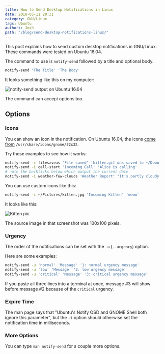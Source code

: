 ```yaml
---
title: How to Send Desktop Notifications in Linux
date: 2018-05-11 20:31
category: GNU/Linux
tags: Ubuntu
authors: Josh
path: "/blog/send-desktop-notifications-linux/"
---
```


This post explains how to send custom desktop notifications in GNU/Linux. These commands were tested on Ubuntu 16.04.

The command to use is `notify-send` followed by a title and optional body.

```bash
notify-send 'The Title' 'The Body'
```

It looks something like this on my computer:

![notify-send output on Ubuntu 16.04](/images/2018-05/notify-send-gnu-linux.png)

The command can accept options too.

## Options

### Icons

You can show an icon in the notification. On Ubuntu 16.04, the icons [come from](https://askubuntu.com/a/189262) `/usr/share/icons/gnome/32x32`.

Try these examples to see how it works:

```bash
notify-send -i filesaveas 'File saved' 'kitten.gif was saved to ~/Downloads'
notify-send -i call-start 'Incoming Call' 'Alice is calling'
# note the backticks below which output the current date
notify-send -i weather-few-clouds 'Weather Report' "It's partly cloudy on `date`"
```

You can use custom icons like this:

```bash
notify-send -i ~/Pictures/kitten.jpg 'Incoming Kitten' 'meow'
```

It looks like this:

![Kitten pic](/images/2018-05/kitten-pic.png)

The source image in that screenshot was 100x100 pixels.

### Urgency

The order of the notifications can be set with the `-u` (`--urgency`) option.

Here are some examples:

```bash
notify-send -u 'normal' 'Message' '1: normal urgency message'
notify-send -u 'low' 'Message' '2: low urgency message'
notify-send -u 'critical' 'Message' '3: critical urgency message'
```

If you paste all three lines into a terminal at once, message #3 will show before message #2 because of the `critical` urgency.

### Expire Time

The man page says that "Ubuntu's Notify OSD and GNOME Shell both ignore this parameter", but the `-t` option should otherwise set the notification time in milliseconds.

### More Options

You can type `man notify-send` for a couple more options.
